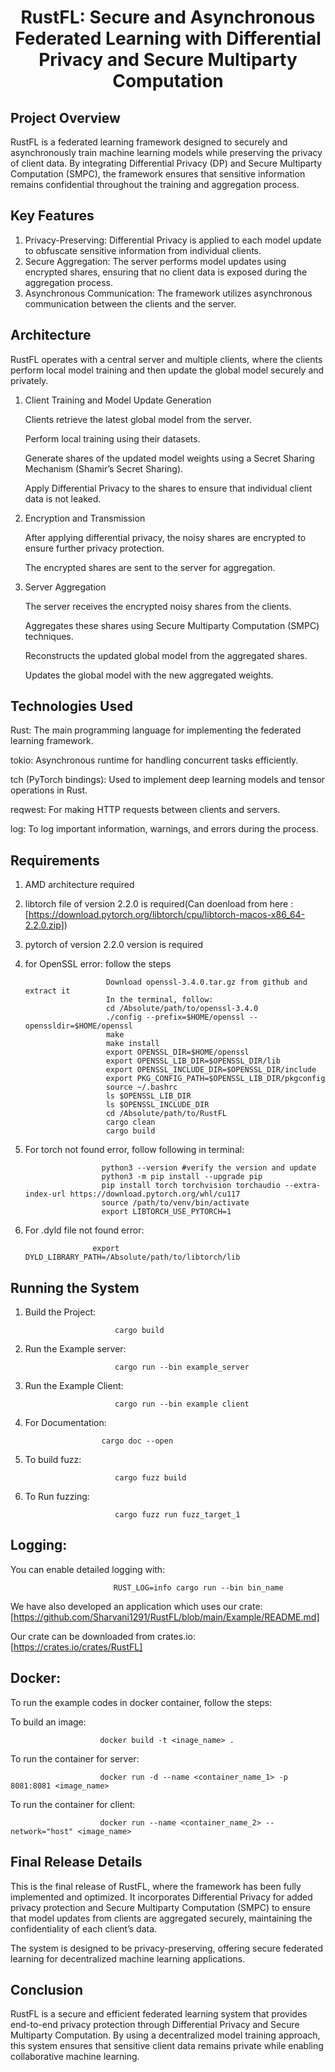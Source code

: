<h1 align="center">RustFL: Secure and Asynchronous Federated Learning with Differential Privacy and Secure Multiparty Computation

## Project Overview

RustFL is a federated learning framework designed to securely and asynchronously train machine learning models while preserving the privacy of client data. By integrating Differential Privacy (DP) and Secure Multiparty Computation (SMPC), the framework ensures that sensitive information remains confidential throughout the training and aggregation process.

## Key Features

1. Privacy-Preserving: Differential Privacy is applied to each model update to obfuscate sensitive information from individual clients.
2. Secure Aggregation: The server performs model updates using encrypted shares, ensuring that no client data is exposed during the aggregation process.
3. Asynchronous Communication: The framework utilizes asynchronous communication between the clients and the server.

## Architecture

RustFL operates with a central server and multiple clients, where the clients perform local model training and then update the global model securely and privately.

1. Client Training and Model Update Generation

    Clients retrieve the latest global model from the server.
   
    Perform local training using their datasets.
   
    Generate shares of the updated model weights using a Secret Sharing Mechanism (Shamir’s Secret Sharing).
   
    Apply Differential Privacy to the shares to ensure that individual client data is not leaked.

3. Encryption and Transmission

    After applying differential privacy, the noisy shares are encrypted to ensure further privacy protection.
   
    The encrypted shares are sent to the server for aggregation.

4. Server Aggregation

    The server receives the encrypted noisy shares from the clients.
   
    Aggregates these shares using Secure Multiparty Computation (SMPC) techniques.
   
    Reconstructs the updated global model from the aggregated shares.
   
    Updates the global model with the new aggregated weights.

## Technologies Used

Rust: The main programming language for implementing the federated learning framework.

tokio: Asynchronous runtime for handling concurrent tasks efficiently.

tch (PyTorch bindings): Used to implement deep learning models and tensor operations in Rust.

reqwest: For making HTTP requests between clients and servers.

log: To log important information, warnings, and errors during the process.

## Requirements

1. AMD architecture required

2. libtorch file of version 2.2.0 is required(Can doenload from here :[https://download.pytorch.org/libtorch/cpu/libtorch-macos-x86_64-2.2.0.zip])

3. pytorch of version 2.2.0 version is required

4. for OpenSSL error: follow the steps

                         Download openssl-3.4.0.tar.gz from github and extract it
                         In the terminal, follow:
                         cd /Absolute/path/to/openssl-3.4.0
                         ./config --prefix=$HOME/openssl --openssldir=$HOME/openssl
                         make
                         make install
                         export OPENSSL_DIR=$HOME/openssl
                         export OPENSSL_LIB_DIR=$OPENSSL_DIR/lib
                         export OPENSSL_INCLUDE_DIR=$OPENSSL_DIR/include
                         export PKG_CONFIG_PATH=$OPENSSL_LIB_DIR/pkgconfig
                         source ~/.bashrc
                         ls $OPENSSL_LIB_DIR
                         ls $OPENSSL_INCLUDE_DIR
                         cd /Absolute/path/to/RustFL
                         cargo clean
                         cargo build

5. For torch not found error, follow following in terminal:

                        python3 --version #verify the version and update
                        python3 -m pip install --upgrade pip
                        pip install torch torchvision torchaudio --extra-index-url https://download.pytorch.org/whl/cu117
                        source /path/to/venv/bin/activate
                        export LIBTORCH_USE_PYTORCH=1

6. For .dyld file not found error:

                      export DYLD_LIBRARY_PATH=/Absolute/path/to/libtorch/lib


## Running the System

1. Build the Project:

                           cargo build

2. Run the Example server:

                           cargo run --bin example_server

3. Run the Example Client:

                           cargo run --bin example client

4. For Documentation:

                        cargo doc --open

5. To build fuzz:

                           cargo fuzz build

6. To Run fuzzing:

                           cargo fuzz run fuzz_target_1


## Logging:

You can enable detailed logging with:

                           RUST_LOG=info cargo run --bin bin_name
                                                           

We have also developed an application which uses our crate: [https://github.com/Sharvani1291/RustFL/blob/main/Example/README.md]

Our crate can be downloaded from crates.io: [https://crates.io/crates/RustFL]

## Docker:

To run the example codes in docker container, follow the steps:

To build an image:

                        docker build -t <inage_name> .

To run the container for server:

                        docker run -d --name <container_name_1> -p 8081:8081 <image_name>

To run the container for client:

                        docker run --name <container_name_2> --network="host" <image_name>

## Final Release Details

This is the final release of RustFL, where the framework has been fully implemented and optimized. It incorporates Differential Privacy for added privacy protection and Secure Multiparty Computation (SMPC) to ensure that model updates from clients are aggregated securely, maintaining the confidentiality of each client’s data.

The system is designed to be privacy-preserving, offering secure federated learning for decentralized machine learning applications.

## Conclusion

RustFL is a secure and efficient federated learning system that provides end-to-end privacy protection through Differential Privacy and Secure Multiparty Computation. By using a decentralized model training approach, this system ensures that sensitive client data remains private while enabling collaborative machine learning.
